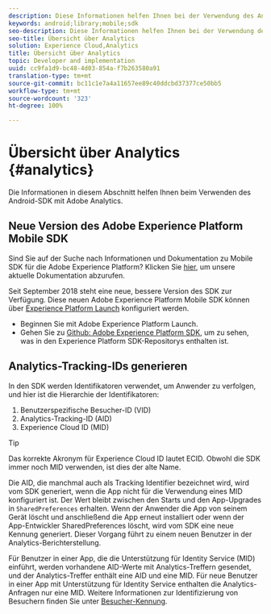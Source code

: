 ```yaml
---
description: Diese Informationen helfen Ihnen bei der Verwendung des Android SDK mit Adobe Analytics.
keywords: android;library;mobile;sdk
seo-description: Diese Informationen helfen Ihnen bei der Verwendung des Android SDK mit Adobe Analytics.
seo-title: Übersicht über Analytics
solution: Experience Cloud,Analytics
title: Übersicht über Analytics
topic: Developer and implementation
uuid: cc9fa1d9-bc48-4d03-854a-f7b263580a91
translation-type: tm+mt
source-git-commit: bc11c1e7a4a11657ee89c40ddcbd37377ce50bb5
workflow-type: tm+mt
source-wordcount: '323'
ht-degree: 100%

---
```



# Übersicht über Analytics {#analytics}

Die Informationen in diesem Abschnitt helfen Ihnen beim Verwenden des Android-SDK mit Adobe Analytics.

## Neue Version des Adobe Experience Platform Mobile SDK

Sind Sie auf der Suche nach Informationen und Dokumentation zu Mobile SDK für die Adobe Experience Platform? Klicken Sie [hier](https://aep-sdks.gitbook.io/docs/), um unsere aktuelle Dokumentation abzurufen.

Seit September 2018 steht eine neue, bessere Version des SDK zur Verfügung. Diese neuen Adobe Experience Platform Mobile SDK können über [Experience Platform Launch](https://www.adobe.com/de/experience-platform/launch.html) konfiguriert werden.

* Beginnen Sie mit Adobe Experience Platform Launch.
* Gehen Sie zu [Github: Adobe Experience Platform SDK](https://github.com/Adobe-Marketing-Cloud/acp-sdks), um zu sehen, was in den Experience Platform SDK-Repositorys enthalten ist.

## Analytics-Tracking-IDs generieren

In den SDK werden Identifikatoren verwendet, um Anwender zu verfolgen, und hier ist die Hierarchie der Identifikatoren:

1. Benutzerspezifische Besucher-ID (VID)
1. Analytics-Tracking-ID (AID)
1. Experience Cloud ID (MID)

>[!TIP]
>
>Das korrekte Akronym für Experience Cloud ID lautet ECID. Obwohl die SDK immer noch MID verwenden, ist dies der alte Name.

Die AID, die manchmal auch als Tracking Identifier bezeichnet wird, wird vom SDK generiert, wenn die App nicht für die Verwendung eines MID konfiguriert ist. Der Wert bleibt zwischen den Starts und den App-Upgrades in `SharedPreferences` erhalten. Wenn der Anwender die App von seinem Gerät löscht und anschließend die App erneut installiert oder wenn der App-Entwickler SharedPreferences löscht, wird vom SDK eine neue Kennung generiert. Dieser Vorgang führt zu einem neuen Benutzer in der Analytics-Berichterstellung.

Für Benutzer in einer App, die die Unterstützung für Identity Service (MID) einführt, werden vorhandene AID-Werte mit Analytics-Treffern gesendet, und der Analytics-Treffer enthält eine AID und eine MID. Für neue Benutzer in einer App mit Unterstützung für Identity Service enthalten die Analytics-Anfragen nur eine MID. Weitere Informationen zur Identifizierung von Besuchern finden Sie unter [Besucher-Kennung](https://docs.adobe.com/content/help/de-DE/analytics/export/analytics-data-feed/data-feed-contents/datafeeds-visid.html).
